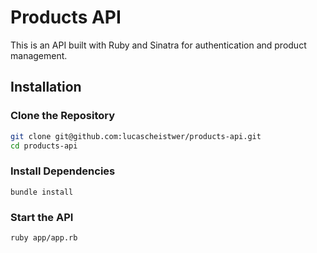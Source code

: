 # Products API

This is an API built with Ruby and Sinatra for authentication and product management.

## Installation

### Clone the Repository

```bash
git clone git@github.com:lucascheistwer/products-api.git
cd products-api
```

### Install Dependencies

```
bundle install
```

### Start the API

```
ruby app/app.rb
```


